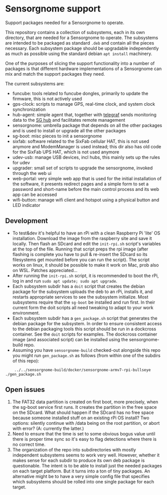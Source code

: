 Sensorgnome support
===================

Support packages needed for a Sensorgnome to operate.

This repository contains a collection of subsystems, each in its own directory, that are needed
for a Sensorgnome to operate. The subsystems are intended to be packaged as standard `.deb` and
contain all the pieces necessary. Each subsystem package should be upgradable
independently as much as possible using the standard debian `apt install` machinery.

One of the purposes of slicing the support functionality into a number of packages is that different
hardware implementations of a Sensorgnome can mix and match the support packages they need.

The current subsystems are:
- funcube: tools related to funcube dongles, primarily to update the firmware, this is not
  actively used
- gps-clock: scripts to manage GPS, real-time clock, and system clock synchronization
- hub-agent: simple agent that, together with [telegraf](https://github.com/influxdata/telegraf/)
  sends monitoring data to the [SG hub](www.sensorgnome.net) and facilitates remote management
- sensorgnome: umbrella package that depends on all the other packages and is used to install
  or upgrade all the other packages
- sg-boot: misc pieces to init a sensorgnome
- sixfab: software related to the SixFab cellular HAT, this is not used anymore and ModemManager
  is used instead; this dir also has old code for the SixFab UPS HAT, which is not used anymore
- udev-usb: manage USB devices, incl hubs, this mainly sets up the rules for udev
- upgrader: small set of scripts to upgrade the sensorgnome, invoked through the web ui
- web-portal: very simple web app that is used for the initial installation of the software,
  it presents redirect pages and a simple form to set a password and short-name before
  the main control process and its web app can be accessed
- wifi-button: manage wifi client and hotspot using a physical button and LED indicator

Development
-----------

- To test&dev it's helpful to have an rPi with a clean Raspberry Pi 'lite' OS installation.
  Download the image from the raspberry site and save it locally. Then flash an SDcard and
  edit the `init-rpi.sh` script's variables at the top of the file. Running that script
  preps the rpi image (after flashing is complete you have to pull & re-insert the SDcard
  so its filesystems get mounted before you can run the script).
  The script works on linux, it should be possible to make it work on Mac, prob also on WSL.
  Patches appreciated...
- After running the `init-rpi.sh` script, it is recommended to boot the rPi, log in and run
  `sudo apt update; sudo apt upgrade`.
- Each subsystem subdir has a `doit` script that creates the debian package for the subsystem
  uploads the deb to an rPi, installs it, and restarts appropriate services to see the subsystem
  initialize. Most subsystems require that the `sg-boot` be installed and run first. In their
  current form the doit scripts all need tweaking to adapt to your work environment.
- Each subsystem subdir has a `gen_package.sh`  script that generates the debian package for
  the subsystem. In order to ensure consistent access to the debian packaging tools this
  script should be run in a dockcross container. See the `doit` scripts for examples.
  The dockcross container image (and associated script) can be installed using the
  sensorgnome-build repo.
- Assuming you have `sensorgnome-build` checked-out alongside this repo you might run
  `gen_package.sh` as follows (from within one of the subdirs of this repo):
```
    ../../sensorgnome-build/docker/sensorgnome-armv7-rpi-bullseye ./gen_package.sh
```

Open issues
-----------

1. The FAT32 data partition is created on first boot, more precisely, when the sg-boot service
   first runs. It creates the partition in the free space on the SDcard. What should happen if
   the SDcard has no free space because someone installed stuff on an existing rPi OS install?
   Two options: silently continue with /data being on the root partition, or abort with error?
   (A: currently the latter.)
1. Need to ensure that the time is set to some obvious bogus value until there is proper
   time sync so it's easy to flag detections where there is no correct time.
1. The organization of the repo into subdirectories with mostly independent subsystems seems
   to work very well. However, whether it makes sense for each subdir to produce its own deb
   package is questionable. The intent is to be able to install just the needed packages on
   each target platform. But it turns into a ton of tiny packages. An alternative might be to
   have a very simple config file that specifies which subsystems should be rolled into one
   single package for each target.
